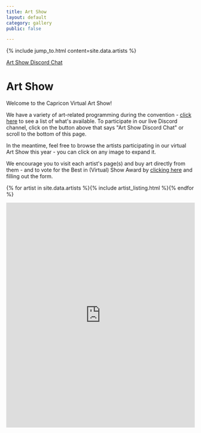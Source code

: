 ```yaml
---
title: Art Show
layout: default
category: gallery
public: false

---
```

{% include jump_to.html content=site.data.artists %}
<p class="jump">
<a href="#art-show-chat">Art Show Discord Chat</a>
</p>

# Art Show

Welcome to the Capricon Virtual Art Show!

We have a variety of art-related programming during the convention - [click here](https://guide.capricon.org/#prog/tag:Track%3AArt) to see a list of what's available.  To participate in our live Discord channel, click on the button above that says "Art Show Discord Chat" or scroll to the bottom of this page.

In the meantime, feel free to browse the artists participating in our virtual Art Show this year - you can click on any image to expand it.

We encourage you to visit each artist's page(s) and buy art directly from them - and to vote for the Best in (Virtual) Show Award by [clicking here](https://forms.gle/9PVgvJWxxDhAuGBPA) and filling out the form.

{% for artist in site.data.artists %}{% include artist_listing.html %}{% endfor %}
<iframe
frameborder="0"
id="art-show-chat"
class="convention-chat"
width="100%"
height="600px"
src = "https://titanembeds.com/embed/788593711851896852?defaultchannel=802221524466794536"

> 

</iframe>